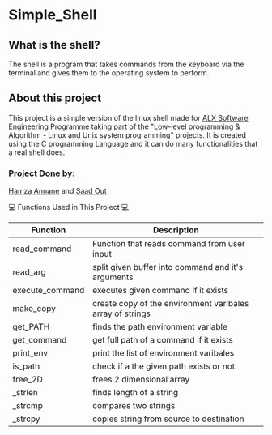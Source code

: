 # Simple_Shell 
## What is the shell?
The shell is a program that takes commands from the keyboard via the terminal and gives them to the operating system to perform.
## About this project
This project is a simple version of the linux shell made for [ALX Software Engineering Programme](https://www.alxafrica.com/software-engineering-2022) taking part of the "Low-level programming & Algorithm - Linux and Unix system programming" projects.
It is created using the C programming Language and it can do many functionalities that a real shell does.

### Project Done by:

[Hamza Annane](https://github.com/annanesec/) and [Saad Out](https://github.com/saad-out/)

:computer: Functions Used in This Project :computer:

| Function | Description |
| ----------- | ----------- |
| read_command|Function that reads command from user input|
| read_arg |split given buffer into command and it's arguments| 
| execute_command | executes given command if it exists | 
| make_copy |create copy of the environment varibales array of strings| 
| get_PATH | finds the path environment variable | 
| get_command |get full path of a command if it exists| 
| print_env | print the list of environment varibales | 
| is_path | check if a the given path exists or not. | 
| free_2D | frees 2 dimensional array | 
| _strlen | finds length of a string| 
| _strcmp | compares two strings | 
| _strcpy |copies string from source to destination |




